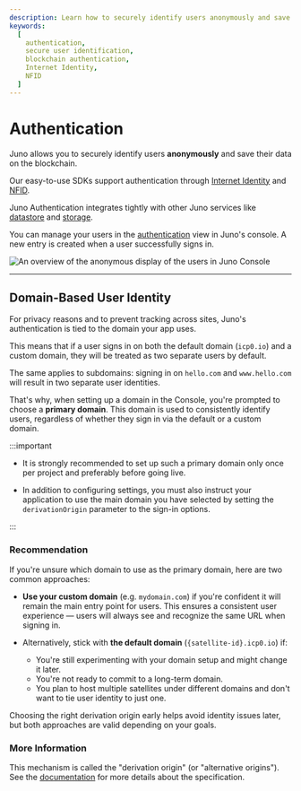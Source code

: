 ```yaml
---
description: Learn how to securely identify users anonymously and save their data on the blockchain using Juno's authentication services.
keywords:
  [
    authentication,
    secure user identification,
    blockchain authentication,
    Internet Identity,
    NFID
  ]
---
```


# Authentication

Juno allows you to securely identify users **anonymously** and save their data on the blockchain.

Our easy-to-use SDKs support authentication through [Internet Identity] and [NFID].

Juno Authentication integrates tightly with other Juno services like [datastore](../datastore/index.md) and [storage](../storage/index.md).

You can manage your users in the [authentication](https://console.juno.build/authentication) view in Juno's console. A new entry is created when a user successfully signs in.

![An overview of the anonymous display of the users in Juno Console](../../img/satellite/authentication.webp)

---

## Domain-Based User Identity

For privacy reasons and to prevent tracking across sites, Juno's authentication is tied to the domain your app uses.

This means that if a user signs in on both the default domain (`icp0.io`) and a custom domain, they will be treated as two separate users by default.

The same applies to subdomains: signing in on `hello.com` and `www.hello.com` will result in two separate user identities.

That's why, when setting up a domain in the Console, you're prompted to choose a **primary domain**. This domain is used to consistently identify users, regardless of whether they sign in via the default or a custom domain.

:::important

- It is strongly recommended to set up such a primary domain only once per project and preferably before going live.

- In addition to configuring settings, you must also instruct your application to use the main domain you have selected by setting the `derivationOrigin` parameter to the sign-in options.

:::

### Recommendation

If you're unsure which domain to use as the primary domain, here are two common approaches:

- **Use your custom domain** (e.g. `mydomain.com`) if you're confident it will remain the main entry point for users. This ensures a consistent user experience — users will always see and recognize the same URL when signing in.

- Alternatively, stick with **the default domain** (`{satellite-id}.icp0.io`) if:
  - You're still experimenting with your domain setup and might change it later.
  - You're not ready to commit to a long-term domain.
  - You plan to host multiple satellites under different domains and don't want to tie user identity to just one.

Choosing the right derivation origin early helps avoid identity issues later, but both approaches are valid depending on your goals.

### More Information

This mechanism is called the "derivation origin" (or "alternative origins"). See the [documentation](https://internetcomputer.org/docs/current/developer-docs/integrations/internet-identity/alternative-origins/) for more details about the specification.

[Internet Identity]: ../../terminology.md#internet-identity
[NFID]: ../../terminology.md#nfid
